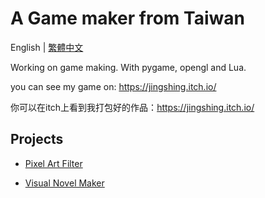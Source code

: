 # A Game maker from Taiwan
English | [繁體中文](https://github.com/JingShing/JingShing/blob/main/README_TCH.md)

Working on game making. With pygame, opengl and Lua.

you can see my game on: https://jingshing.itch.io/

你可以在itch上看到我打包好的作品：https://jingshing.itch.io/


## Projects

* [Pixel Art Filter](https://github.com/JingShing/Pixel-Art-transform-in-python)

* [Visual Novel Maker](https://github.com/JingShing/Visual-Novel-Editor)
